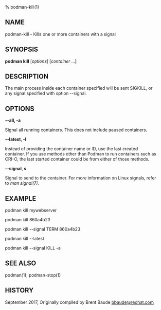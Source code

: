 % podman-kill(1)

## NAME
podman\-kill - Kills one or more containers with a signal

## SYNOPSIS
**podman kill** [*options*] [*container* ...]

## DESCRIPTION
The main process inside each container specified will be sent SIGKILL, or any signal specified with option --signal.

## OPTIONS
**--all, -a**

Signal all running containers.  This does not include paused containers.

**--latest, -l**

Instead of providing the container name or ID, use the last created container. If you use methods other than Podman
to run containers such as CRI-O, the last started container could be from either of those methods.

**--signal, s**

Signal to send to the container. For more information on Linux signals, refer to *man signal(7)*.


## EXAMPLE

podman kill mywebserver

podman kill 860a4b23

podman kill --signal TERM 860a4b23

podman kill --latest

podman kill --signal KILL -a

## SEE ALSO
podman(1), podman-stop(1)

## HISTORY
September 2017, Originally compiled by Brent Baude <bbaude@redhat.com>
